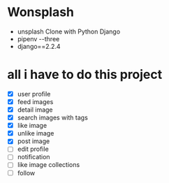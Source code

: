 # Wonsplash

- unsplash Clone with Python Django
- pipenv --three
- django==2.2.4

# all i have to do this project

- [x] user profile
- [x] feed images
- [x] detail image
- [x] search images with tags
- [x] like image
- [x] unlike image
- [x] post image
- [ ] edit profile
- [ ] notification
- [ ] like image collections
- [ ] follow
